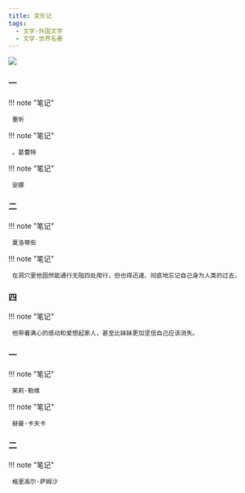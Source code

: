 ```yaml
---
title: 变形记
tags:
  - 文学-外国文学
  - 文学-世界名著
---
```


![](https://wfqqreader-1252317822.image.myqcloud.com/cover/450/34357450/s_34357450.jpg)


### 一




!!! note "笔记"

	 重听 


!!! note "笔记"

	 。葛蕾特 


!!! note "笔记"

	 安娜 


### 二




!!! note "笔记"

	 夏洛蒂街 


!!! note "笔记"

	 在洞穴里他固然能通行无阻四处爬行，但也得迅速、彻底地忘记自己身为人类的过去， 


### 四




!!! note "笔记"

	 他带着满心的感动和爱想起家人，甚至比妹妹更加坚信自己应该消失。 


### 一




!!! note "笔记"

	 茱莉·勒维 


!!! note "笔记"

	 赫曼·卡夫卡 


### 二




!!! note "笔记"

	 格里高尔·萨姆沙 

